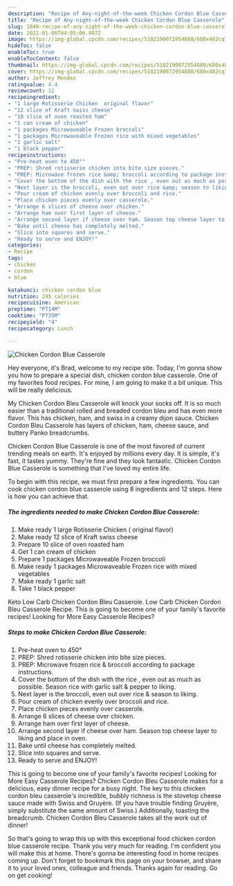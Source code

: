 ```yaml
---
description: "Recipe of Any-night-of-the-week Chicken Cordon Blue Casserole"
title: "Recipe of Any-night-of-the-week Chicken Cordon Blue Casserole"
slug: 1840-recipe-of-any-night-of-the-week-chicken-cordon-blue-casserole
date: 2022-01-06T04:05:06.407Z
image: https://img-global.cpcdn.com/recipes/5102190072954880/680x482cq70/chicken-cordon-blue-casserole-recipe-main-photo.jpg
hideToc: false
enableToc: true
enableTocContent: false
thumbnail: https://img-global.cpcdn.com/recipes/5102190072954880/680x482cq70/chicken-cordon-blue-casserole-recipe-main-photo.jpg
cover: https://img-global.cpcdn.com/recipes/5102190072954880/680x482cq70/chicken-cordon-blue-casserole-recipe-main-photo.jpg
author: Jeffrey Mendez
ratingvalue: 4.4
reviewcount: 12
recipeingredient:
- "1 large Rotisserie Chicken  original flavor"
- "12 slice of Kraft swiss cheese"
- "10 slice of oven roasted ham"
- "1 can cream of chicken"
- "1 packages Microwaveable Frozen broccoli"
- "1 packages Microwaveable Frozen rice with mixed vegetables"
- "1 garlic salt"
- "1 black pepper"
recipeinstructions:
- "Pre-heat oven to 450°"
- "PREP: Shred rotisserie chicken into bite size pieces."
- "PREP: Microwave frozen rice &amp; broccoli according to package instructions."
- "Cover the bottom of the dish with the rice , even out as much as possible. Season rice with garlic salt &amp; pepper to liking."
- "Next layer is the broccoli, even out over rice &amp; season to liking."
- "Pour cream of chicken evenly over broccoli and rice."
- "Place chicken pieces evenly over casserole."
- "Arrange 6 slices of cheese over chicken."
- "Arrange ham over first layer of cheese."
- "Arrange second layer if cheese over ham. Season top cheese layer to liking and place in oven."
- "Bake until cheese has completely melted."
- "Slice into squares and serve."
- "Ready to serve and ENJOY!"
categories:
- Recipe
tags:
- chicken
- cordon
- blue

katakunci: chicken cordon blue 
nutrition: 245 calories
recipecuisine: American
preptime: "PT14M"
cooktime: "PT35M"
recipeyield: "4"
recipecategory: Lunch

---
```



![Chicken Cordon Blue Casserole](https://img-global.cpcdn.com/recipes/5102190072954880/680x482cq70/chicken-cordon-blue-casserole-recipe-main-photo.jpg)

Hey everyone, it's Brad, welcome to my recipe site. Today, I'm gonna show you how to prepare a special dish, chicken cordon blue casserole. One of my favorites food recipes. For mine, I am going to make it a bit unique. This will be really delicious.

My Chicken Cordon Bleu Casserole will knock your socks off. It is so much easier than a traditional rolled and breaded cordon bleu and has even more flavor. This has chicken, ham, and swiss in a creamy dijon sauce. Chicken Cordon Bleu Casserole has layers of chicken, ham, cheese sauce, and buttery Panko breadcrumbs.

Chicken Cordon Blue Casserole is one of the most favored of current trending meals on earth. It's enjoyed by millions every day. It is simple, it's fast, it tastes yummy. They're fine and they look fantastic. Chicken Cordon Blue Casserole is something that I've loved my entire life.


To begin with this recipe, we must first prepare a few ingredients. You can cook chicken cordon blue casserole using 8 ingredients and 12 steps. Here is how you can achieve that.

<!--inarticleads1-->

##### The ingredients needed to make Chicken Cordon Blue Casserole:

1. Make ready 1 large Rotisserie Chicken ( original flavor)
1. Make ready 12 slice of Kraft swiss cheese
1. Prepare 10 slice of oven roasted ham
1. Get 1 can cream of chicken
1. Prepare 1 packages Microwaveable Frozen broccoli
1. Make ready 1 packages Microwaveable Frozen rice with mixed vegetables
1. Make ready 1 garlic salt
1. Take 1 black pepper


Keto Low Carb Chicken Cordon Bleu Casserole. Low Carb Chicken Cordon Bleu Casserole Recipe. This is going to become one of your family&#39;s favorite recipes! Looking for More Easy Casserole Recipes? 

<!--inarticleads2-->

##### Steps to make Chicken Cordon Blue Casserole:

1. Pre-heat oven to 450°
1. PREP: Shred rotisserie chicken into bite size pieces.
1. PREP: Microwave frozen rice &amp; broccoli according to package instructions.
1. Cover the bottom of the dish with the rice , even out as much as possible. Season rice with garlic salt &amp; pepper to liking.
1. Next layer is the broccoli, even out over rice &amp; season to liking.
1. Pour cream of chicken evenly over broccoli and rice.
1. Place chicken pieces evenly over casserole.
1. Arrange 6 slices of cheese over chicken.
1. Arrange ham over first layer of cheese.
1. Arrange second layer if cheese over ham. Season top cheese layer to liking and place in oven.
1. Bake until cheese has completely melted.
1. Slice into squares and serve.
1. Ready to serve and ENJOY!

This is going to become one of your family&#39;s favorite recipes! Looking for More Easy Casserole Recipes? Chicken Cordon Bleu Casserole makes for a delicious, easy dinner recipe for a busy night. The key to this chicken cordon bleu casserole&#39;s incredible, bubbly richness is the stovetop cheese sauce made with Swiss and Gruyère. (If you have trouble finding Gruyère, simply substitute the same amount of Swiss.) Additionally, toasting the breadcrumb. Chicken Cordon Bleu Casserole takes all the work out of dinner! 

So that's going to wrap this up with this exceptional food chicken cordon blue casserole recipe. Thank you very much for reading. I'm confident you will make this at home. There's gonna be interesting food in home recipes coming up. Don't forget to bookmark this page on your browser, and share it to your loved ones, colleague and friends. Thanks again for reading. Go on get cooking!
